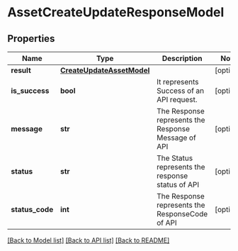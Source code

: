 # AssetCreateUpdateResponseModel

## Properties
Name | Type | Description | Notes
------------ | ------------- | ------------- | -------------
**result** | [**CreateUpdateAssetModel**](CreateUpdateAssetModel.md) |  | [optional] 
**is_success** | **bool** | It represents Success of an API request. | [optional] 
**message** | **str** | The Response represents the Response Message  of API | [optional] 
**status** | **str** | The Status represents the response status of API | [optional] 
**status_code** | **int** | The Response represents the ResponseCode  of API | [optional] 

[[Back to Model list]](../README.md#documentation-for-models) [[Back to API list]](../README.md#documentation-for-api-endpoints) [[Back to README]](../README.md)

